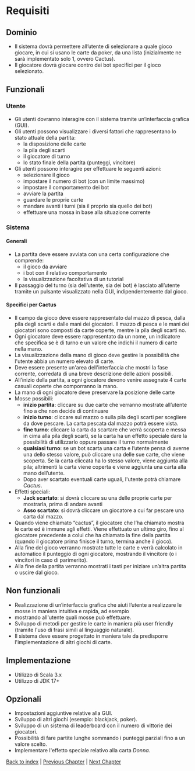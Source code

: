 # Requisiti
## Dominio
- Il sistema dovrà permettere all’utente di selezionare a quale gioco giocare, in cui si usano le carte da poker, da una lista (inizialmente ne sarà implementato solo 1, ovvero Cactus).
- Il giocatore dovrà giocare contro dei bot specifici per il gioco selezionato.

## Funzionali
### Utente
- Gli utenti dovranno interagire con il sistema tramite un’interfaccia grafica (GUI).
- Gli utenti possono visualizzare i diversi fattori che rappresentano lo stato attuale della partita:
  - la disposizione delle carte
  - la pila degli scarti
  - il giocatore di turno
  - lo stato finale della partita (punteggi, vincitore)
- Gli utenti possono interagire per effettuare le seguenti azioni:
  - selezionare il gioco
  - impostare il numero di bot (con un limite massimo)
  - impostare il comportamento dei bot
  - avviare la partita
  - guardare le proprie carte
  - mandare avanti i turni (sia il proprio sia quello dei bot)
  - effettuare una mossa in base alla situazione corrente

### Sistema
#### Generali
- La partita deve essere avviata con una certa configurazione che comprende:
  - il gioco da avviare
  - i bot con il relativo comportamento
  - la visualizzazione facoltativa di un tutorial
- Il passaggio del turno (sia dell’utente, sia dei bot) è lasciato all’utente tramite un pulsante visualizzato nella GUI, indipendentemente dal gioco.

#### Specifici per Cactus
- Il campo da gioco deve essere rappresentato dal mazzo di pesca, dalla pila degli scarti e dalle mani dei giocatori. Il mazzo di pesca e le mani dei giocatori sono composti da carte coperte, mentre la pila degli scarti no.
- Ogni giocatore deve essere rappresentato da un nome, un indicatore che specifica se è di turno e un valore che indichi il numero di carte nella mano.
- La visualizzazione della mano di gioco deve gestire la possibilità che l'utente abbia un numero elevato di carte.
- Deve essere presente un'area dell'interfaccia che mostri la fase corrente, corredata di una breve descrizione delle azioni possibili.
- All’inizio della partita, a ogni giocatore devono venire assegnate 4 carte casuali coperte che comporranno la mano.
- La mano di ogni giocatore deve preservare la posizione delle carte
- Mosse possibili:
  - **inizio partita**: cliccare su due carte che verranno mostrate all’utente fino a che non decide di continuare
  - **inizio turno**: cliccare sul mazzo o sulla pila degli scarti per scegliere da dove pescare. La carta pescata dal mazzo potrà essere vista.
  - **fine turno**: cliccare la carta da scartare che verrà scoperta e messa in cima alla pila degli scarti, se la carta ha un effetto speciale dare la possibilità di utilizzarlo oppure passare il turno normalmente
  - **qualsiasi turno**: se un bot scarta una carta e l’utente pensa di averne una dello stesso valore, può cliccare una delle sue carte, che viene scoperta. Se la carta cliccata ha lo stesso valore, viene aggiunta alla pila; altrimenti la carta viene coperta e viene aggiunta una carta alla mano dell’utente.
  - Dopo aver scartato eventuali carte uguali, l'utente potrà chiamare _Cactus_.
- Effetti speciali:
  - **Jack scartato**: si dovrà cliccare su una delle proprie carte per mostrarla, prima di andare avanti
  - **Asso scartato**: si dovrà cliccare un giocatore a cui far pescare una carta dal mazzo.
- Quando viene chiamato “cactus”, il giocatore che l’ha chiamato mostra le carte ed è immune agli effetti. Viene effettuato un ultimo giro, fino al giocatore precedente a colui che ha chiamato la fine della partita (quando il giocatore prima finisce il turno, termina anche il gioco).
- Alla fine del gioco verranno mostrate tutte le carte e verrà calcolato in automatico il punteggio di ogni giocatore, mostrando il vincitore (o i vincitori in caso di parimerito).
- Alla fine della partita verranno mostrati i tasti per iniziare un’altra partita o uscire dal gioco.

## Non funzionali
- Realizzazione di un’interfaccia grafica che aiuti l’utente a realizzare le mosse in maniera intuitiva e rapida, ad esempio 
- mostrando all'utente quali mosse può effettuare.
- Sviluppo di metodi per gestire le carte in maniera più user friendly (tramite l'uso di frasi simili al linguaggio naturale).
- Il sistema deve essere progettato in maniera tale da predisporre l'implementazione di altri giochi di carte.

## Implementazione
- Utilizzo di Scala 3.x
- Utilizzo di JDK 17+

## Opzionali
- Impostazioni aggiuntive relative alla GUI.
- Sviluppo di altri giochi (esempio: blackjack, poker).
- Sviluppo di un sistema di leaderboard con il numero di vittorie dei giocatori.
- Possibilità di fare partite lunghe sommando i punteggi parziali fino a un valore scelto.
- Implementare l'effetto speciale relativo alla carta _Donna_.

[Back to index](../index.md) | 
[Previous Chapter](../2-development-process/index.md) | 
[Next Chapter](../4-architectural-design/index.md)
